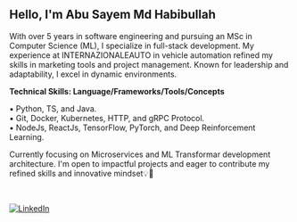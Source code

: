 <h2>Hello, I'm Abu Sayem Md Habibullah</h2>

With over 5 years in software engineering and pursuing an MSc in Computer Science (ML), I specialize in full-stack development. My experience at INTERNAZIONALEAUTO in vehicle automation refined my skills in marketing tools and project management. Known for leadership and adaptability, I excel in dynamic environments.

**Technical Skills: Language/Frameworks/Tools/Concepts** <br/>

▪ Python, TS, and Java. <br/>
▪ Git, Docker, Kubernetes, HTTP, and gRPC Protocol. <br/>
▪ NodeJs, ReactJs, TensorFlow, PyTorch, and Deep Reinforcement Learning. <br/>

Currently focusing on Microservices and ML Transformar development architecture. I'm open to impactful projects and eager to contribute my refined skills and innovative mindset💡🤝

<br/>

<p align="left">
  <a href="https://www.linkedin.com/in/asmdhabibullah/"><img alt="LinkedIn" src="https://img.shields.io/badge/LinkedIn-As%20Md%20Habibullah-blue?style=flat-square&logo=linkedin"></a>
</p>

<!--<h3> 🤝 Connect with Me </h3>-->
<!-- [![As Md Habibullah's GitHub Stats](https://github-readme-stats.vercel.app/api?username=asmdhabibullah&show_icons=true&theme=radica)](https://github.com/asmdhabibullah) -->
<!-- <a href="https://habib-dev.vercel.app"><img alt="Website" src="https://img.shields.io/badge/Website-https://habib-dev.vercel.app-blue?style=flat-square&logo=google-chrome"></a> -->
<!-- <a href="mailto:asmdhabibullah@yahoo.com"><img alt="Email" src="https://img.shields.io/badge/Email-asmdhabibullah@stu.xidian.edu.cn-blue?style=flat-square&logo=gmail"></a> -->
<!--  [Abu Sayem Md Habibullah](https://github.com/asmdhabibullah) -->
